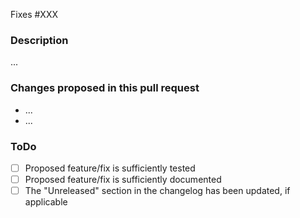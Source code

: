 Fixes #XXX

### Description

...

### Changes proposed in this pull request

- ...
- ...

### ToDo

- [ ] Proposed feature/fix is sufficiently tested
- [ ] Proposed feature/fix is sufficiently documented
- [ ] The "Unreleased" section in the changelog has been updated, if applicable
